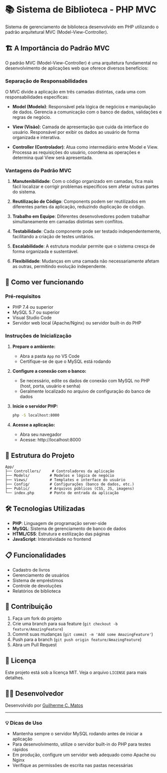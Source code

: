 # 📚 Sistema de Biblioteca - PHP MVC

Sistema de gerenciamento de biblioteca desenvolvido em PHP utilizando o padrão arquitetural MVC (Model-View-Controller).

## 🏗️ A Importância do Padrão MVC

O padrão MVC (Model-View-Controller) é uma arquitetura fundamental no desenvolvimento de aplicações web que oferece diversos benefícios:

### **Separação de Responsabilidades**
O MVC divide a aplicação em três camadas distintas, cada uma com responsabilidades específicas:

- **Model (Modelo)**: Responsável pela lógica de negócios e manipulação de dados. Gerencia a comunicação com o banco de dados, validações e regras de negócio.

- **View (Visão)**: Camada de apresentação que cuida da interface do usuário. Responsável por exibir os dados ao usuário de forma organizada e interativa.

- **Controller (Controlador)**: Atua como intermediário entre Model e View. Processa as requisições do usuário, coordena as operações e determina qual View será apresentada.

### **Vantagens do Padrão MVC**

1. **Manutenibilidade**: Com o código organizado em camadas, fica mais fácil localizar e corrigir problemas específicos sem afetar outras partes do sistema.

2. **Reutilização de Código**: Components podem ser reutilizados em diferentes partes da aplicação, reduzindo duplicação de código.

3. **Trabalho em Equipe**: Diferentes desenvolvedores podem trabalhar simultaneamente em camadas distintas sem conflitos.

4. **Testabilidade**: Cada componente pode ser testado independentemente, facilitando a criação de testes unitários.

5. **Escalabilidade**: A estrutura modular permite que o sistema cresça de forma organizada e sustentável.

6. **Flexibilidade**: Mudanças em uma camada não necessariamente afetam as outras, permitindo evolução independente.

## 🚀 Como ver funcionando

### **Pré-requisitos**
- PHP 7.4 ou superior
- MySQL 5.7 ou superior
- Visual Studio Code
- Servidor web local (Apache/Nginx) ou servidor built-in do PHP

### **Instruções de Inicialização**

1. **Prepare o ambiente:**
   - Abra a pasta `App` no VS Code
   - Certifique-se de que o MySQL está rodando

2. **Configure a conexão com o banco:**
   - Se necessário, edite os dados de conexão com MySQL no PHP (host, porta, usuário e senha)
   - Geralmente localizado no arquivo de configuração do banco de dados

3. **Inicie o servidor PHP:**
   ```bash
   php -S localhost:8000
   ```

4. **Acesse a aplicação:**
   - Abra seu navegador
   - Acesse: http://localhost:8000

## 📁 Estrutura do Projeto

```
App/
├── Controllers/     # Controladores da aplicação
├── Models/         # Modelos e lógica de negócio
├── Views/          # Templates e interface do usuário
├── Config/         # Configurações (banco de dados, etc.)
├── Public/         # Arquivos públicos (CSS, JS, imagens)
└── index.php       # Ponto de entrada da aplicação
```

## 🛠️ Tecnologias Utilizadas

- **PHP**: Linguagem de programação server-side
- **MySQL**: Sistema de gerenciamento de banco de dados
- **HTML/CSS**: Estrutura e estilização das páginas
- **JavaScript**: Interatividade no frontend

## 📋 Funcionalidades

- Cadastro de livros
- Gerenciamento de usuários
- Sistema de empréstimos
- Controle de devoluções
- Relatórios de biblioteca

## 🤝 Contribuição

1. Faça um fork do projeto
2. Crie uma branch para sua feature (`git checkout -b feature/AmazingFeature`)
3. Commit suas mudanças (`git commit -m 'Add some AmazingFeature'`)
4. Push para a branch (`git push origin feature/AmazingFeature`)
5. Abra um Pull Request

## 📝 Licença

Este projeto está sob a licença MIT. Veja o arquivo `LICENSE` para mais detalhes.

## 👨‍💻 Desenvolvedor

Desenvolvido por [Guilherme C. Matos](https://github.com/GuilhermeCMatos)

---

### 💡 Dicas de Uso

- Mantenha sempre o servidor MySQL rodando antes de iniciar a aplicação
- Para desenvolvimento, utilize o servidor built-in do PHP para testes rápidos
- Em produção, configure um servidor web adequado como Apache ou Nginx
- Verifique as permissões de escrita nas pastas necessárias
